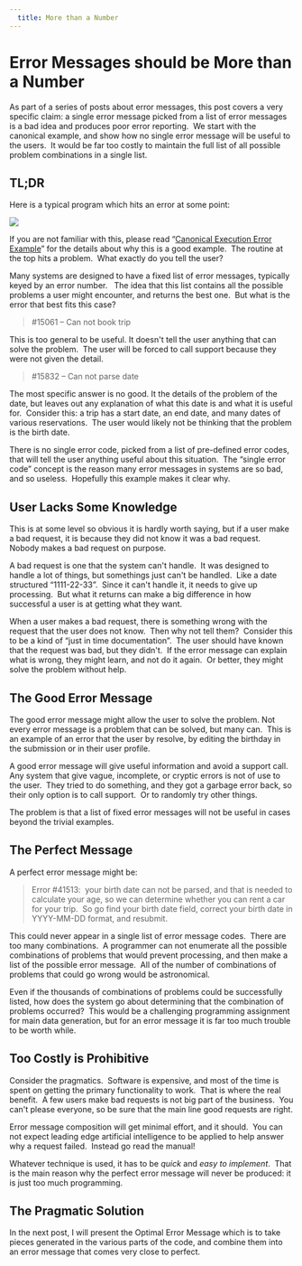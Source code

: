 ```yaml
---
  title: More than a Number
---
```

#  Error Messages should be More than a Number 

As part of a series of posts about error messages, this post covers a very specific claim: a single error message picked from a list of error messages is a bad idea and produces poor error reporting.  We start with the canonical example, and show how no single error message will be useful to the users.  It would be far too costly to maintain the full list of all possible problem combinations in a single list.

## TL;DR

Here is a typical program which hits an error at some point:

![](https://agiletribe.purplehillsbooks.com/wp-content/uploads/2023/01/error-stack-2.png?189db0&189db0)

If you are not familiar with this, please read “[Canonical Execution Error Example](https://agiletribe.purplehillsbooks.com/2023/01/16/canonical-execution-error-example/)” for the details about why this is a good example.  The routine at the top hits a problem.  What exactly do you tell the user?

Many systems are designed to have a fixed list of error messages, typically keyed by an error number.   The idea that this list contains all the possible problems a user might encounter, and returns the best one.  But what is the error that best fits this case?

> #15061 – Can not book trip

This is too general to be useful. It doesn't tell the user anything that can solve the problem.  The user will be forced to call support because they were not given the detail.

> #15832 – Can not parse date

The most specific answer is no good. It the details of the problem of the date, but leaves out any explanation of what this date is and what it is useful for.  Consider this: a trip has a start date, an end date, and many dates of various reservations.  The user would likely not be thinking that the problem is the birth date.

There is no single error code, picked from a list of pre-defined error codes, that will tell the user anything useful about this situation.  The “single error code” concept is the reason many error messages in systems are so bad, and so useless.  Hopefully this example makes it clear why.

## User Lacks Some Knowledge

This is at some level so obvious it is hardly worth saying, but if a user make a bad request, it is because they did not know it was a bad request.  Nobody makes a bad request on purpose.

A bad request is one that the system can't handle.  It was designed to handle a lot of things, but somethings just can't be handled.  Like a date structured “1111-22-33”.  Since it can't handle it, it needs to give up processing.  But what it returns can make a big difference in how successful a user is at getting what they want.

When a user makes a bad request, there is something wrong with the request that the user does not know.  Then why not tell them?  Consider this to be a kind of “just in time documentation”.  The user should have known that the request was bad, but they didn't.  If the error message can explain what is wrong, they might learn, and not do it again.  Or better, they might solve the problem without help.

## The Good Error Message

The good error message might allow the user to solve the problem. Not every error message is a problem that can be solved, but many can.  This is an example of an error that the user by resolve, by editing the birthday in the submission or in their user profile.

A good error message will give useful information and avoid a support call. Any system that give vague, incomplete, or cryptic errors is not of use to the user.  They tried to do something, and they got a garbage error back, so their only option is to call support.  Or to randomly try other things.

The problem is that a list of fixed error messages will not be useful in cases beyond the trivial examples.

## The Perfect Message

A perfect error message might be:

> Error #41513:  your birth date can not be parsed, and that is needed to calculate your age, so we can determine whether you can rent a car for your trip.  So go find your birth date field, correct your birth date in YYYY-MM-DD format, and resubmit.

This could never appear in a single list of error message codes.  There are too many combinations.  A programmer can not enumerate all the possible combinations of problems that would prevent processing, and then make a list of the possible error message.  All of the number of combinations of problems that could go wrong would be astronomical.

Even if the thousands of combinations of problems could be successfully listed, how does the system go about determining that the combination of problems occurred?  This would be a challenging programming assignment for main data generation, but for an error message it is far too much trouble to be worth while.

## Too Costly is Prohibitive

Consider the pragmatics.  Software is expensive, and most of the time is spent on getting the primary functionality to work.  That is where the real benefit.  A few users make bad requests is not big part of the business.  You can't please everyone, so be sure that the main line good requests are right.

Error message composition will get minimal effort, and it should.  You can not expect leading edge artificial intelligence to be applied to help answer why a request failed.  Instead go read the manual!

Whatever technique is used, it has to be _quick_ and _easy to implement_.  That is the main reason why the perfect error message will never be produced: it is just too much programming.

## The Pragmatic Solution

In the next post, I will present the Optimal Error Message which is to take pieces generated in the various parts of the code, and combine them into an error message that comes very close to perfect.